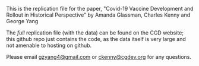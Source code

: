 This is the replication file for the paper, "Covid-19 Vaccine Development and Rollout in Historical Perspective" by Amanda Glassman, Charles Kenny and George Yang

The _full_ replication file (with the data) can be found on the CGD website; this github repo just contains the code, as the data itself is very large and not amenable to hosting on github.

Please email gzyang4@gmail.com or ckenny@cgdev.org for any questions.
